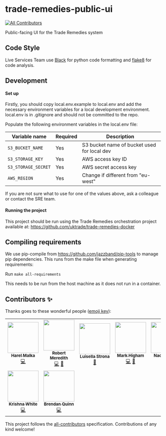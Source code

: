 # trade-remedies-public-ui
<!-- ALL-CONTRIBUTORS-BADGE:START - Do not remove or modify this section -->
[![All Contributors](https://img.shields.io/badge/all_contributors-9-orange.svg?style=flat-square)](#contributors-)
<!-- ALL-CONTRIBUTORS-BADGE:END -->
Public-facing UI for the Trade Remedies system

## Code Style

Live Services Team use [Black](https://black.readthedocs.io/en/stable/index.html) for python code formatting and
[flake8](https://flake8.pycqa.org/en/latest/) for code analysis. 

## Development

#### Set up

Firstly, you should copy local.env.example to local.env and add the necessary environment variables for a local development environment.  local.env is in .gitignore and should not be committed to the repo.

Populate the following environment variables in the local.env file:

| Variable name | Required | Description |
| ------------- | ------------- | ------------- |
| `S3_BUCKET_NAME` | Yes | S3 bucket name of bucket used for local dev |
| `S3_STORAGE_KEY`  | Yes | AWS access key ID |
| `S3_STORAGE_SECRET`  | Yes | AWS secret access key | |
| `AWS_REGION`  | Yes | Change if different from "eu-west" |

If you are not sure what to use for one of the values above, ask a colleague or contact the SRE team.

#### Running the project

This project should be run using the Trade Remedies orchestration project available at: https://github.com/uktrade/trade-remedies-docker

## Compiling requirements

We use pip-compile from https://github.com/jazzband/pip-tools to manage pip dependencies. This runs from the make file when generating requirements:

Run `make all-requirements`

This needs to be run from the host machine as it does not run in a container.

## Contributors ✨

Thanks goes to these wonderful people ([emoji key](https://allcontributors.org/docs/en/emoji-key)):

<!-- ALL-CONTRIBUTORS-LIST:START - Do not remove or modify this section -->
<!-- prettier-ignore-start -->
<!-- markdownlint-disable -->
<table>
  <tr>
    <td align="center"><a href="http://www.harelmalka.com/"><img src="https://avatars3.githubusercontent.com/u/985978?v=4?s=100" width="100px;" alt=""/><br /><sub><b>Harel Malka</b></sub></a><br /><a href="https://github.com/uktrade/trade-remedies-public/commits?author=harel" title="Code">💻</a></td>
    <td align="center"><a href="https://github.com/bobmeredith"><img src="https://avatars2.githubusercontent.com/u/11422209?v=4?s=100" width="100px;" alt=""/><br /><sub><b>Robert Meredith</b></sub></a><br /><a href="https://github.com/uktrade/trade-remedies-public/commits?author=bobmeredith" title="Code">💻</a> <a href="#design-bobmeredith" title="Design">🎨</a></td>
    <td align="center"><a href="https://github.com/Luisella21"><img src="https://avatars1.githubusercontent.com/u/36708790?v=4?s=100" width="100px;" alt=""/><br /><sub><b>Luisella Strona</b></sub></a><br /><a href="https://github.com/uktrade/trade-remedies-public/pulls?q=is%3Apr+reviewed-by%3ALuisella21" title="Reviewed Pull Requests">👀</a></td>
    <td align="center"><a href="https://github.com/markhigham"><img src="https://avatars1.githubusercontent.com/u/2064710?v=4?s=100" width="100px;" alt=""/><br /><sub><b>Mark Higham</b></sub></a><br /><a href="https://github.com/uktrade/trade-remedies-public/commits?author=markhigham" title="Code">💻</a> <a href="https://github.com/uktrade/trade-remedies-public/commits?author=markhigham" title="Documentation">📖</a></td>
    <td align="center"><a href="https://github.com/nao360"><img src="https://avatars3.githubusercontent.com/u/6898065?v=4?s=100" width="100px;" alt=""/><br /><sub><b>Nao Yoshino</b></sub></a><br /><a href="https://github.com/uktrade/trade-remedies-public/commits?author=nao360" title="Code">💻</a></td>
    <td align="center"><a href="https://github.com/ulcooney"><img src="https://avatars0.githubusercontent.com/u/1695475?v=4?s=100" width="100px;" alt=""/><br /><sub><b>Paul Cooney</b></sub></a><br /><a href="https://github.com/uktrade/trade-remedies-public/commits?author=ulcooney" title="Code">💻</a></td>
    <td align="center"><a href="http://charemza.name/"><img src="https://avatars1.githubusercontent.com/u/13877?v=4?s=100" width="100px;" alt=""/><br /><sub><b>Michal Charemza</b></sub></a><br /><a href="https://github.com/uktrade/trade-remedies-public/commits?author=michalc" title="Code">💻</a> <a href="https://github.com/uktrade/trade-remedies-public/pulls?q=is%3Apr+reviewed-by%3Amichalc" title="Reviewed Pull Requests">👀</a></td>
  </tr>
  <tr>
    <td align="center"><a href="https://github.com/krishnawhite"><img src="https://avatars1.githubusercontent.com/u/5566533?v=4?s=100" width="100px;" alt=""/><br /><sub><b>Krishna White</b></sub></a><br /><a href="https://github.com/uktrade/trade-remedies-public/commits?author=krishnawhite" title="Code">💻</a></td>
    <td align="center"><a href="http://blog.clueful.com.au/"><img src="https://avatars0.githubusercontent.com/u/309976?v=4?s=100" width="100px;" alt=""/><br /><sub><b>Brendan Quinn</b></sub></a><br /><a href="https://github.com/uktrade/trade-remedies-public/commits?author=bquinn" title="Code">💻</a></td>
  </tr>
</table>



<!-- markdownlint-restore -->
<!-- prettier-ignore-end -->
<!-- ALL-CONTRIBUTORS-LIST:END -->

This project follows the [all-contributors](https://github.com/all-contributors/all-contributors) specification. Contributions of any kind welcome!